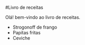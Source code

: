 #Livro de receitas

Olá! bem-vindo ao livro de receitas.

* Strogonoff de frango
* Papitas fritas
* Ceviche
